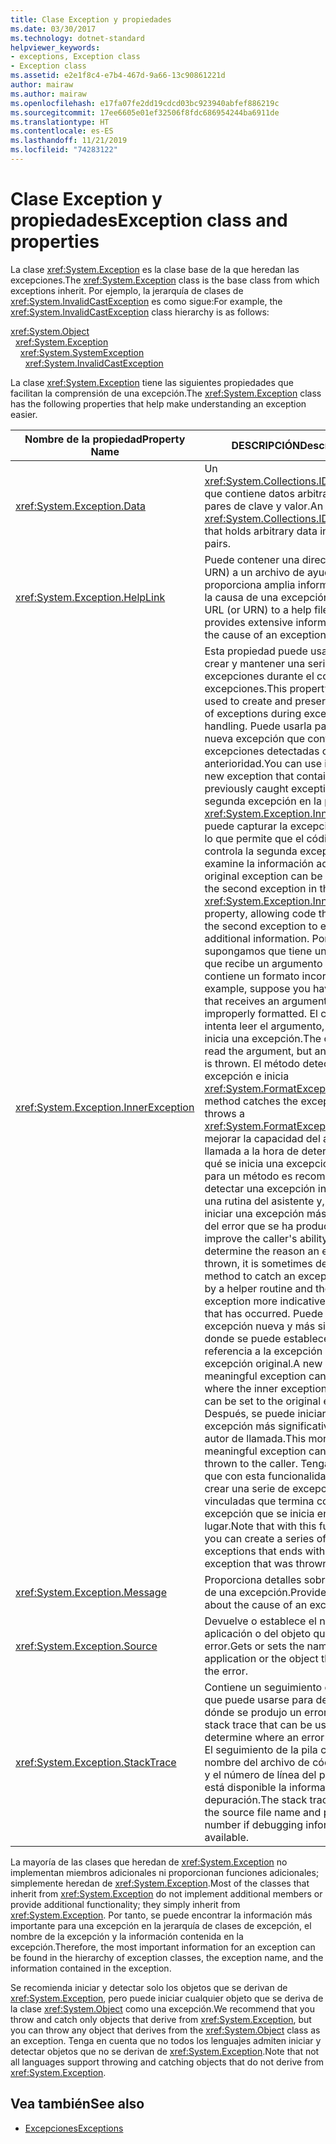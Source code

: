 ```yaml
---
title: Clase Exception y propiedades
ms.date: 03/30/2017
ms.technology: dotnet-standard
helpviewer_keywords:
- exceptions, Exception class
- Exception class
ms.assetid: e2e1f8c4-e7b4-467d-9a66-13c90861221d
author: mairaw
ms.author: mairaw
ms.openlocfilehash: e17fa07fe2dd19cdcd03bc923940abfef886219c
ms.sourcegitcommit: 17ee6605e01ef32506f8fdc686954244ba6911de
ms.translationtype: HT
ms.contentlocale: es-ES
ms.lasthandoff: 11/21/2019
ms.locfileid: "74283122"
---
```

# <a name="exception-class-and-properties"></a><span data-ttu-id="6eee4-102">Clase Exception y propiedades</span><span class="sxs-lookup"><span data-stu-id="6eee4-102">Exception class and properties</span></span>

<span data-ttu-id="6eee4-103">La clase <xref:System.Exception> es la clase base de la que heredan las excepciones.</span><span class="sxs-lookup"><span data-stu-id="6eee4-103">The <xref:System.Exception> class is the base class from which exceptions inherit.</span></span> <span data-ttu-id="6eee4-104">Por ejemplo, la jerarquía de clases de <xref:System.InvalidCastException> es como sigue:</span><span class="sxs-lookup"><span data-stu-id="6eee4-104">For example, the <xref:System.InvalidCastException> class hierarchy is as follows:</span></span>

<xref:System.Object>\
&nbsp;&nbsp;<xref:System.Exception>\
&nbsp;&nbsp;&nbsp;&nbsp;<xref:System.SystemException>\
&nbsp;&nbsp;&nbsp;&nbsp;&nbsp;&nbsp;<xref:System.InvalidCastException>

<span data-ttu-id="6eee4-105">La clase <xref:System.Exception> tiene las siguientes propiedades que facilitan la comprensión de una excepción.</span><span class="sxs-lookup"><span data-stu-id="6eee4-105">The <xref:System.Exception> class has the following properties that help make understanding an exception easier.</span></span>

| <span data-ttu-id="6eee4-106">Nombre de la propiedad</span><span class="sxs-lookup"><span data-stu-id="6eee4-106">Property Name</span></span> | <span data-ttu-id="6eee4-107">DESCRIPCIÓN</span><span class="sxs-lookup"><span data-stu-id="6eee4-107">Description</span></span> |
| ------------- | ----------- |
| <xref:System.Exception.Data> | <span data-ttu-id="6eee4-108">Un <xref:System.Collections.IDictionary> que contiene datos arbitrarios en pares de clave y valor.</span><span class="sxs-lookup"><span data-stu-id="6eee4-108">An <xref:System.Collections.IDictionary> that holds arbitrary data in key-value pairs.</span></span> |
| <xref:System.Exception.HelpLink> | <span data-ttu-id="6eee4-109">Puede contener una dirección URL (o URN) a un archivo de ayuda que proporciona amplia información sobre la causa de una excepción.</span><span class="sxs-lookup"><span data-stu-id="6eee4-109">Can hold a URL (or URN) to a help file that provides extensive information about the cause of an exception.</span></span> |
| <xref:System.Exception.InnerException> | <span data-ttu-id="6eee4-110">Esta propiedad puede usarse para crear y mantener una serie de excepciones durante el control de excepciones.</span><span class="sxs-lookup"><span data-stu-id="6eee4-110">This property can be used to create and preserve a series of exceptions during exception handling.</span></span> <span data-ttu-id="6eee4-111">Puede usarla para crear una nueva excepción que contiene excepciones detectadas con anterioridad.</span><span class="sxs-lookup"><span data-stu-id="6eee4-111">You can use it to create a new exception that contains previously caught exceptions.</span></span> <span data-ttu-id="6eee4-112">La segunda excepción en la propiedad <xref:System.Exception.InnerException> puede capturar la excepción original, lo que permite que el código que controla la segunda excepción examine la información adicional.</span><span class="sxs-lookup"><span data-stu-id="6eee4-112">The original exception can be captured by the second exception in the <xref:System.Exception.InnerException> property, allowing code that handles the second exception to examine the additional information.</span></span> <span data-ttu-id="6eee4-113">Por ejemplo, supongamos que tiene un método que recibe un argumento que contiene un formato incorrecto.</span><span class="sxs-lookup"><span data-stu-id="6eee4-113">For example, suppose you have a method that receives an argument that's improperly formatted.</span></span>  <span data-ttu-id="6eee4-114">El código intenta leer el argumento, pero se inicia una excepción.</span><span class="sxs-lookup"><span data-stu-id="6eee4-114">The code tries to read the argument, but an exception is thrown.</span></span> <span data-ttu-id="6eee4-115">El método detecta la excepción e inicia <xref:System.FormatException>.</span><span class="sxs-lookup"><span data-stu-id="6eee4-115">The method catches the exception and throws a <xref:System.FormatException>.</span></span> <span data-ttu-id="6eee4-116">Para mejorar la capacidad del autor de llamada a la hora de determinar por qué se inicia una excepción, a veces, para un método es recomendable detectar una excepción iniciada por una rutina del asistente y, después, iniciar una excepción más indicativa del error que se ha producido.</span><span class="sxs-lookup"><span data-stu-id="6eee4-116">To improve the caller's ability to determine the reason an exception is thrown, it is sometimes desirable for a method to catch an exception thrown by a helper routine and then throw an exception more indicative of the error that has occurred.</span></span> <span data-ttu-id="6eee4-117">Puede crear una excepción nueva y más significativa, donde se puede establecer la referencia a la excepción interna en la excepción original.</span><span class="sxs-lookup"><span data-stu-id="6eee4-117">A new and more meaningful exception can be created, where the inner exception reference can be set to the original exception.</span></span> <span data-ttu-id="6eee4-118">Después, se puede iniciar esta excepción más significativa para el autor de llamada.</span><span class="sxs-lookup"><span data-stu-id="6eee4-118">This more meaningful exception can then be thrown to the caller.</span></span> <span data-ttu-id="6eee4-119">Tenga en cuenta que con esta funcionalidad, puede crear una serie de excepciones vinculadas que termina con la excepción que se inicia en primer lugar.</span><span class="sxs-lookup"><span data-stu-id="6eee4-119">Note that with this functionality, you can create a series of linked exceptions that ends with the exception that was thrown first.</span></span> |
| <xref:System.Exception.Message> | <span data-ttu-id="6eee4-120">Proporciona detalles sobre la causa de una excepción.</span><span class="sxs-lookup"><span data-stu-id="6eee4-120">Provides details about the cause of an exception.</span></span>
| <xref:System.Exception.Source> | <span data-ttu-id="6eee4-121">Devuelve o establece el nombre de la aplicación o del objeto que generó el error.</span><span class="sxs-lookup"><span data-stu-id="6eee4-121">Gets or sets the name of the application or the object that causes the error.</span></span> |
| <xref:System.Exception.StackTrace>| <span data-ttu-id="6eee4-122">Contiene un seguimiento de la pila que puede usarse para determinar dónde se produjo un error.</span><span class="sxs-lookup"><span data-stu-id="6eee4-122">Contains a stack trace that can be used to determine where an error occurred.</span></span> <span data-ttu-id="6eee4-123">El seguimiento de la pila contiene el nombre del archivo de código fuente y el número de línea del programa si está disponible la información de depuración.</span><span class="sxs-lookup"><span data-stu-id="6eee4-123">The stack trace includes the source file name and program line number if debugging information is available.</span></span> |

<span data-ttu-id="6eee4-124">La mayoría de las clases que heredan de <xref:System.Exception> no implementan miembros adicionales ni proporcionan funciones adicionales; simplemente heredan de <xref:System.Exception>.</span><span class="sxs-lookup"><span data-stu-id="6eee4-124">Most of the classes that inherit from <xref:System.Exception> do not implement additional members or provide additional functionality; they simply inherit from <xref:System.Exception>.</span></span> <span data-ttu-id="6eee4-125">Por tanto, se puede encontrar la información más importante para una excepción en la jerarquía de clases de excepción, el nombre de la excepción y la información contenida en la excepción.</span><span class="sxs-lookup"><span data-stu-id="6eee4-125">Therefore, the most important information for an exception can be found in the hierarchy of exception classes, the exception name, and the information contained in the exception.</span></span>

<span data-ttu-id="6eee4-126">Se recomienda iniciar y detectar solo los objetos que se derivan de <xref:System.Exception>, pero puede iniciar cualquier objeto que se deriva de la clase <xref:System.Object> como una excepción.</span><span class="sxs-lookup"><span data-stu-id="6eee4-126">We recommend that you throw and catch only objects that derive from <xref:System.Exception>, but you can throw any object that derives from the <xref:System.Object> class as an exception.</span></span> <span data-ttu-id="6eee4-127">Tenga en cuenta que no todos los lenguajes admiten iniciar y detectar objetos que no se derivan de <xref:System.Exception>.</span><span class="sxs-lookup"><span data-stu-id="6eee4-127">Note that not all languages support throwing and catching objects that do not derive from <xref:System.Exception>.</span></span>
  
## <a name="see-also"></a><span data-ttu-id="6eee4-128">Vea también</span><span class="sxs-lookup"><span data-stu-id="6eee4-128">See also</span></span>

- [<span data-ttu-id="6eee4-129">Excepciones</span><span class="sxs-lookup"><span data-stu-id="6eee4-129">Exceptions</span></span>](index.md)
